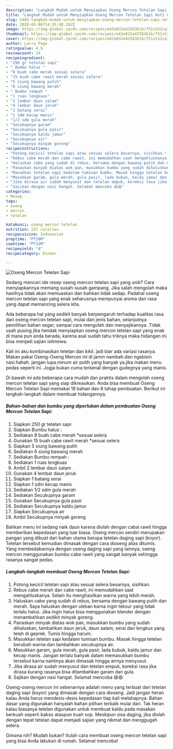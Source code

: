 ```yaml
---
description: "Langkah Mudah untuk Menyiapkan Oseng Mercon Tetelan Sapi Anti Gagal"
title: "Langkah Mudah untuk Menyiapkan Oseng Mercon Tetelan Sapi Anti Gagal"
slug: 5485-langkah-mudah-untuk-menyiapkan-oseng-mercon-tetelan-sapi-anti-gagal
date: 2020-05-06T14:55:48.192Z
image: https://img-global.cpcdn.com/recipes/e43a832e4258361b/751x532cq70/oseng-mercon-tetelan-sapi-foto-resep-utama.jpg
thumbnail: https://img-global.cpcdn.com/recipes/e43a832e4258361b/751x532cq70/oseng-mercon-tetelan-sapi-foto-resep-utama.jpg
cover: https://img-global.cpcdn.com/recipes/e43a832e4258361b/751x532cq70/oseng-mercon-tetelan-sapi-foto-resep-utama.jpg
author: Larry Page
ratingvalue: 4.9
reviewcount: 14
recipeingredient:
- "250 gr tetelan sapi"
- " Bumbu halus "
- "8 buah cabe merah sesuai selera"
- "15 buah cabe rawit merah sesuai selera"
- "5 siung bawang putih"
- "6 siung bawang merah"
- " Bumbu rempah "
- "1 ruas lengkuas"
- "2 lembar daun salam"
- "4 lembar daun jeruk"
- "1 batang serai"
- "1 sdm kecap manis"
- "1/2 sdm gula merah"
- "Secukupnya garam"
- "Secukupnya gula pasir"
- "Secukupnya kaldu jamur"
- "Secukupnya air"
- "Secukupnya minyak goreng"
recipeinstructions:
- "Potong kecicil tetelan sapi atau sesuai selera besarnya, sisihkan."
- "Rebus cabe merah dan cabe rawit, ini memudahkan saat mengahluskanya. Selain itu menghasilkan warna yang lebih merah."
- "Haluskan cabe yang sudah di rebus, bersama dengan bawang putih dan merah. Saya haluskan dengan ulekan karna ingin teksur yang tidak terlalu halus. Jika ingin halus bisa menggunakan blender dengan menambahkan sedikit minyak goreng."
- "Panaskan minyak diatas wok pan, masukkan bumbu yang sudah dihaluskan, tambahkan daun jeruk, daun salam, serai dan lengkus yang telah di geprek. Tumis hingga harum."
- "Masukkan tetelan sapi kedalam tumisan bumbu. Masak hingga tetelan berubah warna dan tambahkan secukupnya air."
- "Masukkan garam, gula merah, gula pasir, lada bubuk, kaldu jamur dan kecap manis. Jangan terlalu banyak dalam memasukkan bumbu tersebut karna nantinya akan dimasak hingga airnya menyusut."
- "Jika dirasa air sudah menyusut dan tetelan empuk, koreksi rasa jika dirasa kurang rasanya bisa ditambahkan garam dan gula."
- "Sajikan dengan nasi hangat. Selamat mencoba 😄😄"
categories:
- Resep
tags:
- oseng
- mercon
- tetelan

katakunci: oseng mercon tetelan 
nutrition: 237 calories
recipecuisine: Indonesian
preptime: "PT20M"
cooktime: "PT32M"
recipeyield: "4"
recipecategory: Dinner

---
```



![Oseng Mercon Tetelan Sapi](https://img-global.cpcdn.com/recipes/e43a832e4258361b/751x532cq70/oseng-mercon-tetelan-sapi-foto-resep-utama.jpg)

Sedang mencari ide resep oseng mercon tetelan sapi yang unik? Cara menyiapkannya memang susah-susah gampang. Jika salah mengolah maka hasilnya tidak akan memuaskan dan bahkan tidak sedap. Padahal oseng mercon tetelan sapi yang enak seharusnya mempunyai aroma dan rasa yang dapat memancing selera kita.

Ada beberapa hal yang sedikit banyak berpengaruh terhadap kualitas rasa dari oseng mercon tetelan sapi, mulai dari jenis bahan, selanjutnya pemilihan bahan segar, sampai cara mengolah dan menyajikannya. Tidak usah pusing jika hendak menyiapkan oseng mercon tetelan sapi yang enak di mana pun anda berada, karena asal sudah tahu triknya maka hidangan ini bisa menjadi sajian istimewa.

Kali ini aku kombinasikan tetelan dan kikil. jadi biar ada variasi rasanya. Makan pakai Oseng-Oseng Mercon ini di jamin nambah.dan ngabisin nasi.hahah. jangan lupa.minum air putih yang banyak ya.jika makan menu pedas seperti ini. Jogja bukan cuma terkenal dengan gudegnya yang manis.


Di bawah ini ada beberapa cara mudah dan praktis dalam mengolah oseng mercon tetelan sapi yang siap dikreasikan. Anda bisa membuat Oseng Mercon Tetelan Sapi memakai 18 bahan dan 8 tahap pembuatan. Berikut ini langkah-langkah dalam membuat hidangannya.

<!--inarticleads1-->

##### Bahan-bahan dan bumbu yang diperlukan dalam pembuatan Oseng Mercon Tetelan Sapi:

1. Siapkan 250 gr tetelan sapi
1. Siapkan  Bumbu halus :
1. Sediakan 8 buah cabe merah *sesuai selera
1. Gunakan 15 buah cabe rawit merah *sesuai selera
1. Siapkan 5 siung bawang putih
1. Sediakan 6 siung bawang merah
1. Sediakan  Bumbu rempah :
1. Sediakan 1 ruas lengkuas
1. Ambil 2 lembar daun salam
1. Gunakan 4 lembar daun jeruk
1. Siapkan 1 batang serai
1. Siapkan 1 sdm kecap manis
1. Sediakan 1/2 sdm gula merah
1. Sediakan Secukupnya garam
1. Gunakan Secukupnya gula pasir
1. Sediakan Secukupnya kaldu jamur
1. Siapkan Secukupnya air
1. Ambil Secukupnya minyak goreng


Bahkan menu ini sedang naik daun karena diolah dengan cabai rawit hingga memberikan kepedasan yang luar biasa. Oseng mercon sendiri merupakan pangan yang dibuat dari bahan utama berupa tetelan daging sapi (koyor). Tetelan tersebut kemudian dimasak dengan cara dioseng alias ditumis. Yang membedakannya dengan oseng daging sapi yang lainnya, oseng mercon menggunakan bumbu cabe rawit yang sangat banyak sehingga rasanya sangat pedas. 

<!--inarticleads2-->

##### Langkah-langkah membuat Oseng Mercon Tetelan Sapi:

1. Potong kecicil tetelan sapi atau sesuai selera besarnya, sisihkan.
1. Rebus cabe merah dan cabe rawit, ini memudahkan saat mengahluskanya. Selain itu menghasilkan warna yang lebih merah.
1. Haluskan cabe yang sudah di rebus, bersama dengan bawang putih dan merah. Saya haluskan dengan ulekan karna ingin teksur yang tidak terlalu halus. Jika ingin halus bisa menggunakan blender dengan menambahkan sedikit minyak goreng.
1. Panaskan minyak diatas wok pan, masukkan bumbu yang sudah dihaluskan, tambahkan daun jeruk, daun salam, serai dan lengkus yang telah di geprek. Tumis hingga harum.
1. Masukkan tetelan sapi kedalam tumisan bumbu. Masak hingga tetelan berubah warna dan tambahkan secukupnya air.
1. Masukkan garam, gula merah, gula pasir, lada bubuk, kaldu jamur dan kecap manis. Jangan terlalu banyak dalam memasukkan bumbu tersebut karna nantinya akan dimasak hingga airnya menyusut.
1. Jika dirasa air sudah menyusut dan tetelan empuk, koreksi rasa jika dirasa kurang rasanya bisa ditambahkan garam dan gula.
1. Sajikan dengan nasi hangat. Selamat mencoba 😄😄


Oseng-oseng mercon ini sebenarnya adalah menu yang terbuat dari tetelan daging sapi (koyor) yang dimasak dengan cara dioseng. Jadi jangan heran kalau Anda harus mendesis-desis kepedasan tiap kali melahapnya. Bahan dasar yang digunakan hanyalah bahan pilihan terbaik mulai dari. Tak heran kalau biasanya tetelan digunakan untuk membuat kaldu pada masakan berkuah seperti bakso ataupun kuah sop. Meskipun sisa daging, jika diolah dengan tepat tetelan dapat menjadi sajian yang nikmat dan menggugah selera. 

Gimana nih? Mudah bukan? Itulah cara membuat oseng mercon tetelan sapi yang bisa Anda lakukan di rumah. Selamat mencoba!
